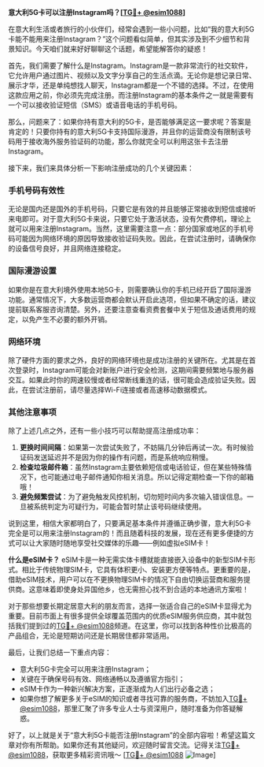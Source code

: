 **意大利5G卡可以注册Instagram吗？[[TG💪+ @esim1088](https://t.me/s/esim1088)]**

在意大利生活或者旅行的小伙伴们，经常会遇到一些小问题，比如“我的意大利5G卡能不能用来注册Instagram？”这个问题看似简单，但其实涉及到不少细节和背景知识。今天咱们就来好好聊聊这个话题，希望能解答你的疑惑！

首先，我们需要了解什么是Instagram。Instagram是一款非常流行的社交软件，它允许用户通过图片、视频以及文字分享自己的生活点滴。无论你是想记录日常、展示才华，还是单纯想找人聊天，Instagram都是一个不错的选择。不过，在使用这款应用之前，你必须先完成注册。而注册Instagram的基本条件之一就是需要有一个可以接收验证短信（SMS）或语音电话的手机号码。

那么，问题来了：如果你持有意大利的5G卡，是否能够满足这一要求呢？答案是肯定的！只要你持有的意大利5G卡支持国际漫游，并且你的运营商没有限制该号码用于接收海外服务验证码的功能，那么你就完全可以利用这张卡去注册Instagram。

接下来，我们来具体分析一下影响注册成功的几个关键因素：

### 手机号码有效性
无论是国内还是国外的手机号码，只要它是有效的并且能够正常接收到短信或接听来电即可。对于意大利5G卡来说，只要它处于激活状态，没有欠费停机，理论上就可以用来注册Instagram。当然，这里需要注意一点：部分国家或地区的手机号码可能因为网络环境的原因导致接收验证码失败。因此，在尝试注册时，请确保你的设备信号良好，并且网络连接稳定。

### 国际漫游设置
如果你是在意大利境外使用本地5G卡，则需要确认你的手机已经开启了国际漫游功能。通常情况下，大多数运营商都会默认开启此选项，但如果不确定的话，建议提前联系客服咨询清楚。另外，还要注意查看资费套餐中关于短信及通话费用的规定，以免产生不必要的额外开销。

### 网络环境
除了硬件方面的要求之外，良好的网络环境也是成功注册的关键所在。尤其是在首次登录时，Instagram可能会对新账户进行安全检测，这期间需要频繁地与服务器交互。如果此时你的网速较慢或者经常断线重连的话，很可能会造成验证失败。因此，在尝试注册前，请尽量选择Wi-Fi连接或者高速移动数据模式。

### 其他注意事项
除了上述几点之外，还有一些小技巧可以帮助提高注册成功率：
1. **更换时间间隔**：如果第一次尝试失败了，不妨隔几分钟后再试一次。有时候验证码发送延迟并不是因为你的操作有问题，而是系统响应稍慢。
2. **检查垃圾邮件箱**：虽然Instagram主要依赖短信或电话验证，但在某些特殊情况下，也可能通过电子邮件通知你相关消息。所以记得定期检查一下你的邮箱哦！
3. **避免频繁尝试**：为了避免触发风控机制，切勿短时间内多次输入错误信息。一旦被系统判定为可疑行为，可能会暂时禁止该号码继续使用。

说到这里，相信大家都明白了，只要满足基本条件并遵循正确步骤，意大利5G卡完全是可以用来注册Instagram的！而且随着科技的发展，现在还有更多便捷的方式可以让大家随时随地享受社交媒体的乐趣——例如虚拟eSIM卡！

**什么是eSIM卡？**
eSIM卡是一种无需实体卡槽就能直接嵌入设备中的新型SIM卡形式。相比于传统物理SIM卡，它具有体积更小、安装更方便等特点。更重要的是，借助eSIM技术，用户可以在不更换物理SIM卡的情况下自由切换运营商和服务提供商。这意味着即使身处异国他乡，也无需担心找不到合适的本地通讯方案啦！

对于那些想要长期定居意大利的朋友而言，选择一张适合自己的eSIM卡显得尤为重要。目前市面上有很多提供全球覆盖范围内的优质eSIM服务供应商，其中就包括我们提到过的[TG💪+ @esim1088](https://t.me/s/esim1088)频道。在这里，你可以找到各种性价比极高的产品组合，无论是短期访问还是长期居住都非常适用。

最后，让我们总结一下重点内容：
- 意大利5G卡完全可以用来注册Instagram；
- 关键在于确保号码有效、网络通畅以及遵循官方指引；
- eSIM卡作为一种新兴解决方案，正逐渐成为人们出行必备之选；
- 如果你想了解更多关于eSIM的知识或者寻找可靠的服务商，不妨加入[TG💪+ @esim1088](https://t.me/s/esim1088)，那里汇聚了许多专业人士与资深用户，随时准备为你答疑解惑。

好了，以上就是关于“意大利5G卡能否注册Instagram”的全部内容啦！希望这篇文章对你有所帮助。如果你还有其他疑问，欢迎随时留言交流。记得关注[TG💪+ @esim1088](https://t.me/s/esim1088)，获取更多精彩资讯哦～ [[TG💪+ @esim1088](https://t.me/s/esim1088) ![Image](https://i.postimg.cc/4NQfJmqS/Snipaste-2025-05-13-00-14-12.png)]